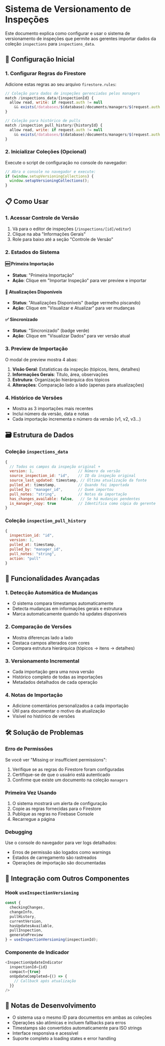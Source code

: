 # Sistema de Versionamento de Inspeções

Este documento explica como configurar e usar o sistema de versionamento de inspeções que permite aos gerentes importar dados da coleção `inspections` para `inspections_data`.

## 🚀 Configuração Inicial

### 1. Configurar Regras do Firestore

Adicione estas regras ao seu arquivo `firestore.rules`:

```javascript
// Coleção para dados de inspeções gerenciadas pelos managers
match /inspections_data/{inspectionId} {
  allow read, write: if request.auth != null 
    && exists(/databases/$(database)/documents/managers/$(request.auth.uid));
}

// Coleção para histórico de pulls
match /inspection_pull_history/{historyId} {
  allow read, write: if request.auth != null 
    && exists(/databases/$(database)/documents/managers/$(request.auth.uid));
}
```

### 2. Inicializar Coleções (Opcional)

Execute o script de configuração no console do navegador:

```javascript
// Abra o console no navegador e execute:
if (window.setupVersioningCollections) {
  window.setupVersioningCollections();
}
```

## 📋 Como Usar

### 1. Acessar Controle de Versão

1. Vá para o editor de inspeções (`/inspections/[id]/editor`)
2. Clique na aba "Informações Gerais"
3. Role para baixo até a seção "Controle de Versão"

### 2. Estados do Sistema

#### 🆕 Primeira Importação
- **Status**: "Primeira Importação"
- **Ação**: Clique em "Importar Inspeção" para ver preview e importar

#### 🔄 Atualizações Disponíveis
- **Status**: "Atualizações Disponíveis" (badge vermelho piscando)
- **Ação**: Clique em "Visualizar e Atualizar" para ver mudanças

#### ✅ Sincronizado
- **Status**: "Sincronizado" (badge verde)
- **Ação**: Clique em "Visualizar Dados" para ver versão atual

### 3. Preview de Importação

O modal de preview mostra 4 abas:

1. **Visão Geral**: Estatísticas da inspeção (tópicos, itens, detalhes)
2. **Informações Gerais**: Título, área, observações
3. **Estrutura**: Organização hierárquica dos tópicos
4. **Alterações**: Comparação lado a lado (apenas para atualizações)

### 4. Histórico de Versões

- Mostra as 3 importações mais recentes
- Inclui número da versão, data e notas
- Cada importação incrementa o número da versão (v1, v2, v3...)

## 🗃️ Estrutura de Dados

### Coleção `inspections_data`

```javascript
{
  // Todos os campos da inspeção original +
  version: 1,                    // Número da versão
  source_inspection_id: "id",    // ID da inspeção original
  source_last_updated: timestamp, // Última atualização da fonte
  pulled_at: timestamp,          // Quando foi importada
  pulled_by: "manager_id",       // Quem importou
  pull_notes: "string",          // Notas da importação
  has_changes_available: false,   // Se há mudanças pendentes
  is_manager_copy: true          // Identifica como cópia do gerente
}
```

### Coleção `inspection_pull_history`

```javascript
{
  inspection_id: "id",
  version: 1,
  pulled_at: timestamp,
  pulled_by: "manager_id",
  pull_notes: "string",
  action: "pull"
}
```

## 🔧 Funcionalidades Avançadas

### 1. Detecção Automática de Mudanças

- O sistema compara timestamps automaticamente
- Detecta mudanças em informações gerais e estrutura
- Marca automaticamente quando há updates disponíveis

### 2. Comparação de Versões

- Mostra diferenças lado a lado
- Destaca campos alterados com cores
- Compara estrutura hierárquica (tópicos → itens → detalhes)

### 3. Versionamento Incremental

- Cada importação gera uma nova versão
- Histórico completo de todas as importações
- Metadados detalhados de cada operação

### 4. Notas de Importação

- Adicione comentários personalizados a cada importação
- Útil para documentar o motivo da atualização
- Visível no histórico de versões

## 🛠️ Solução de Problemas

### Erro de Permissões

Se você ver "Missing or insufficient permissions":

1. Verifique se as regras do Firestore foram configuradas
2. Certifique-se de que o usuário está autenticado
3. Confirme que existe um documento na coleção `managers`

### Primeira Vez Usando

1. O sistema mostrará um alerta de configuração
2. Copie as regras fornecidas para o Firestore
3. Publique as regras no Firebase Console
4. Recarregue a página

### Debugging

Use o console do navegador para ver logs detalhados:
- Erros de permissão são logados como warnings
- Estados de carregamento são rastreados
- Operações de importação são documentadas

## 🎯 Integração com Outros Componentes

### Hook `useInspectionVersioning`

```javascript
const {
  checkingChanges,
  changeInfo, 
  pullHistory,
  currentVersion,
  hasUpdatesAvailable,
  pullInspection,
  generatePreview
} = useInspectionVersioning(inspectionId);
```

### Componente de Indicador

```javascript
<InspectionUpdateIndicator 
  inspectionId={id}
  compact={true}
  onUpdateCompleted={() => {
    // Callback após atualização
  }}
/>
```

## 📝 Notas de Desenvolvimento

- O sistema usa o mesmo ID para documentos em ambas as coleções
- Operações são atômicas e incluem fallbacks para erros
- Timestamps são convertidos automaticamente para ISO strings
- Interface responsiva e acessível
- Suporte completo a loading states e error handling